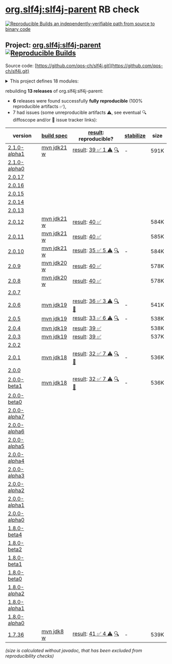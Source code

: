 [org.slf4j:slf4j-parent](https://central.sonatype.com/artifact/org.slf4j/slf4j-parent/versions) RB check
=======

[![Reproducible Builds](https://reproducible-builds.org/images/logos/rb.svg) an independently-verifiable path from source to binary code](https://reproducible-builds.org/)

## Project: [org.slf4j:slf4j-parent](https://central.sonatype.com/artifact/org.slf4j/slf4j-parent/versions) [![Reproducible Builds](https://img.shields.io/endpoint?url=https://raw.githubusercontent.com/jvm-repo-rebuild/reproducible-central/master/content/org/slf4j/badge.json)](https://github.com/jvm-repo-rebuild/reproducible-central/blob/master/content/org/slf4j/README.md)

Source code: [https://github.com/qos-ch/slf4j.git](https://github.com/qos-ch/slf4j.git)

<details><summary>This project defines 18 modules:</summary>

* [org.slf4j:integration](https://central.sonatype.com/artifact/org.slf4j/integration/overview)
* [org.slf4j:jcl-over-slf4j](https://central.sonatype.com/artifact/org.slf4j/jcl-over-slf4j/overview)
* [org.slf4j:jul-to-slf4j](https://central.sonatype.com/artifact/org.slf4j/jul-to-slf4j/overview)
* [org.slf4j:log4j-over-slf4j](https://central.sonatype.com/artifact/org.slf4j/log4j-over-slf4j/overview)
* [org.slf4j:osgi-over-slf4j](https://central.sonatype.com/artifact/org.slf4j/osgi-over-slf4j/overview)
* [org.slf4j:slf4j-android](https://central.sonatype.com/artifact/org.slf4j/slf4j-android/overview)
* [org.slf4j:slf4j-api](https://central.sonatype.com/artifact/org.slf4j/slf4j-api/overview)
* [org.slf4j:slf4j-bom](https://central.sonatype.com/artifact/org.slf4j/slf4j-bom/overview)
* [org.slf4j:slf4j-ext](https://central.sonatype.com/artifact/org.slf4j/slf4j-ext/overview)
* [org.slf4j:slf4j-jcl](https://central.sonatype.com/artifact/org.slf4j/slf4j-jcl/overview)
* [org.slf4j:slf4j-jdk-platform-logging](https://central.sonatype.com/artifact/org.slf4j/slf4j-jdk-platform-logging/overview)
* [org.slf4j:slf4j-jdk14](https://central.sonatype.com/artifact/org.slf4j/slf4j-jdk14/overview)
* [org.slf4j:slf4j-log4j12](https://central.sonatype.com/artifact/org.slf4j/slf4j-log4j12/overview)
* [org.slf4j:slf4j-migrator](https://central.sonatype.com/artifact/org.slf4j/slf4j-migrator/overview)
* [org.slf4j:slf4j-nop](https://central.sonatype.com/artifact/org.slf4j/slf4j-nop/overview)
* [org.slf4j:slf4j-parent](https://central.sonatype.com/artifact/org.slf4j/slf4j-parent/overview)
* [org.slf4j:slf4j-reload4j](https://central.sonatype.com/artifact/org.slf4j/slf4j-reload4j/overview)
* [org.slf4j:slf4j-simple](https://central.sonatype.com/artifact/org.slf4j/slf4j-simple/overview)
</details>

rebuilding **13 releases** of org.slf4j:slf4j-parent:
- **6** releases were found successfully **fully reproducible** (100% reproducible artifacts :white_check_mark:),
- 7 had issues (some unreproducible artifacts :warning:, see eventual :mag: diffoscope and/or :memo: issue tracker links):

| version | [build spec](/BUILDSPEC.md) | [result](https://reproducible-builds.org/docs/jvm/): reproducible? | [stabilize](https://github.com/google/oss-rebuild/blob/main/cmd/stabilize/README.md) | size |
| -- | --------- | ------ | ------ | -- |
| [2.1.0-alpha1](https://central.sonatype.com/artifact/org.slf4j/slf4j-parent/2.1.0-alpha1/pom) | [mvn jdk21 w](slf4j-2.1.0-alpha1.buildspec) | [result](slf4j-bom-2.1.0-alpha1.buildinfo): [39 :white_check_mark:  1 :warning:](slf4j-bom-2.1.0-alpha1.buildcompare) [:mag:](slf4j-bom-2.1.0-alpha1.diffoscope) | - | 591K |
| [2.1.0-alpha0](https://central.sonatype.com/artifact/org.slf4j/slf4j-parent/2.1.0-alpha0/pom) | | | |
| [2.0.17](https://central.sonatype.com/artifact/org.slf4j/slf4j-parent/2.0.17/pom) | | | |
| [2.0.16](https://central.sonatype.com/artifact/org.slf4j/slf4j-parent/2.0.16/pom) | | | |
| [2.0.15](https://central.sonatype.com/artifact/org.slf4j/slf4j-parent/2.0.15/pom) | | | |
| [2.0.14](https://central.sonatype.com/artifact/org.slf4j/slf4j-parent/2.0.14/pom) | | | |
| [2.0.13](https://central.sonatype.com/artifact/org.slf4j/slf4j-parent/2.0.13/pom) | | | |
| [2.0.12](https://central.sonatype.com/artifact/org.slf4j/slf4j-parent/2.0.12/pom) | [mvn jdk21 w](slf4j-2.0.12.buildspec) | [result](slf4j-bom-2.0.12.buildinfo): [40 :white_check_mark: ](slf4j-bom-2.0.12.buildcompare) | | 584K |
| [2.0.11](https://central.sonatype.com/artifact/org.slf4j/slf4j-parent/2.0.11/pom) | [mvn jdk21 w](slf4j-2.0.11.buildspec) | [result](slf4j-bom-2.0.11.buildinfo): [40 :white_check_mark: ](slf4j-bom-2.0.11.buildcompare) | | 585K |
| [2.0.10](https://central.sonatype.com/artifact/org.slf4j/slf4j-parent/2.0.10/pom) | [mvn jdk21 w](slf4j-2.0.10.buildspec) | [result](slf4j-bom-2.0.10.buildinfo): [35 :white_check_mark:  5 :warning:](slf4j-bom-2.0.10.buildcompare) [:mag:](slf4j-bom-2.0.10.diffoscope) | - | 584K |
| [2.0.9](https://central.sonatype.com/artifact/org.slf4j/slf4j-parent/2.0.9/pom) | [mvn jdk20 w](slf4j-2.0.9.buildspec) | [result](slf4j-bom-2.0.9.buildinfo): [40 :white_check_mark: ](slf4j-bom-2.0.9.buildcompare) | | 578K |
| [2.0.8](https://central.sonatype.com/artifact/org.slf4j/slf4j-parent/2.0.8/pom) | [mvn jdk20 w](slf4j-2.0.8.buildspec) | [result](slf4j-bom-2.0.8.buildinfo): [40 :white_check_mark: ](slf4j-bom-2.0.8.buildcompare) | | 578K |
| [2.0.7](https://central.sonatype.com/artifact/org.slf4j/slf4j-parent/2.0.7/pom) | | | |
| [2.0.6](https://central.sonatype.com/artifact/org.slf4j/slf4j-parent/2.0.6/pom) | [mvn jdk19](slf4j-2.0.6.buildspec) | [result](slf4j-parent-2.0.6.buildinfo): [36 :white_check_mark:  3 :warning:](slf4j-parent-2.0.6.buildcompare) [:mag:](slf4j-parent-2.0.6.diffoscope) [:memo:](https://github.com/qos-ch/slf4j/pull/355) | - | 541K |
| [2.0.5](https://central.sonatype.com/artifact/org.slf4j/slf4j-parent/2.0.5/pom) | [mvn jdk19](slf4j-2.0.5.buildspec) | [result](slf4j-parent-2.0.5.buildinfo): [33 :white_check_mark:  6 :warning:](slf4j-parent-2.0.5.buildcompare) [:mag:](slf4j-parent-2.0.5.diffoscope) | - | 538K |
| [2.0.4](https://central.sonatype.com/artifact/org.slf4j/slf4j-parent/2.0.4/pom) | [mvn jdk19](slf4j-2.0.4.buildspec) | [result](slf4j-parent-2.0.4.buildinfo): [39 :white_check_mark: ](slf4j-parent-2.0.4.buildcompare) | | 538K |
| [2.0.3](https://central.sonatype.com/artifact/org.slf4j/slf4j-parent/2.0.3/pom) | [mvn jdk19](slf4j-2.0.3.buildspec) | [result](slf4j-parent-2.0.3.buildinfo): [39 :white_check_mark: ](slf4j-parent-2.0.3.buildcompare) | | 537K |
| [2.0.2](https://central.sonatype.com/artifact/org.slf4j/slf4j-parent/2.0.2/pom) | | | |
| [2.0.1](https://central.sonatype.com/artifact/org.slf4j/slf4j-parent/2.0.1/pom) | [mvn jdk18](slf4j-2.0.1.buildspec) | [result](slf4j-parent-2.0.1.buildinfo): [32 :white_check_mark:  7 :warning:](slf4j-parent-2.0.1.buildcompare) [:mag:](slf4j-parent-2.0.1.diffoscope) [:memo:](https://github.com/jvm-repo-rebuild/reproducible-central/issues/77) | - | 536K |
| [2.0.0](https://central.sonatype.com/artifact/org.slf4j/slf4j-parent/2.0.0/pom) | | | |
| [2.0.0-beta1](https://central.sonatype.com/artifact/org.slf4j/slf4j-parent/2.0.0-beta1/pom) | [mvn jdk18](slf4j-2.0.0-beta1.buildspec) | [result](slf4j-parent-2.0.0-beta1.buildinfo): [32 :white_check_mark:  7 :warning:](slf4j-parent-2.0.0-beta1.buildcompare) [:mag:](slf4j-parent-2.0.0-beta1.diffoscope) [:memo:](https://github.com/jvm-repo-rebuild/reproducible-central/issues/77) | - | 536K |
| [2.0.0-beta0](https://central.sonatype.com/artifact/org.slf4j/slf4j-parent/2.0.0-beta0/pom) | | | |
| [2.0.0-alpha7](https://central.sonatype.com/artifact/org.slf4j/slf4j-parent/2.0.0-alpha7/pom) | | | |
| [2.0.0-alpha6](https://central.sonatype.com/artifact/org.slf4j/slf4j-parent/2.0.0-alpha6/pom) | | | |
| [2.0.0-alpha5](https://central.sonatype.com/artifact/org.slf4j/slf4j-parent/2.0.0-alpha5/pom) | | | |
| [2.0.0-alpha4](https://central.sonatype.com/artifact/org.slf4j/slf4j-parent/2.0.0-alpha4/pom) | | | |
| [2.0.0-alpha3](https://central.sonatype.com/artifact/org.slf4j/slf4j-parent/2.0.0-alpha3/pom) | | | |
| [2.0.0-alpha2](https://central.sonatype.com/artifact/org.slf4j/slf4j-parent/2.0.0-alpha2/pom) | | | |
| [2.0.0-alpha1](https://central.sonatype.com/artifact/org.slf4j/slf4j-parent/2.0.0-alpha1/pom) | | | |
| [2.0.0-alpha0](https://central.sonatype.com/artifact/org.slf4j/slf4j-parent/2.0.0-alpha0/pom) | | | |
| [1.8.0-beta4](https://central.sonatype.com/artifact/org.slf4j/slf4j-parent/1.8.0-beta4/pom) | | | |
| [1.8.0-beta2](https://central.sonatype.com/artifact/org.slf4j/slf4j-parent/1.8.0-beta2/pom) | | | |
| [1.8.0-beta1](https://central.sonatype.com/artifact/org.slf4j/slf4j-parent/1.8.0-beta1/pom) | | | |
| [1.8.0-beta0](https://central.sonatype.com/artifact/org.slf4j/slf4j-parent/1.8.0-beta0/pom) | | | |
| [1.8.0-alpha2](https://central.sonatype.com/artifact/org.slf4j/slf4j-parent/1.8.0-alpha2/pom) | | | |
| [1.8.0-alpha1](https://central.sonatype.com/artifact/org.slf4j/slf4j-parent/1.8.0-alpha1/pom) | | | |
| [1.8.0-alpha0](https://central.sonatype.com/artifact/org.slf4j/slf4j-parent/1.8.0-alpha0/pom) | | | |
| [1.7.36](https://central.sonatype.com/artifact/org.slf4j/slf4j-parent/1.7.36/pom) | [mvn jdk8 w](slf4j-1.7.36.buildspec) | [result](slf4j-parent-1.7.36.buildinfo): [41 :white_check_mark:  4 :warning:](slf4j-parent-1.7.36.buildcompare) [:mag:](slf4j-parent-1.7.36.diffoscope) | - | 539K |

<i>(size is calculated without javadoc, that has been excluded from reproducibility checks)</i>
